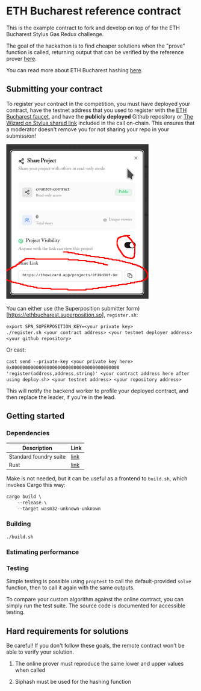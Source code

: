 
# ETH Bucharest reference contract

This is the example contract to fork and develop on top of for the ETH Bucharest Stylus
Gas Redux challenge.

The goal of the hackathon is to find cheaper solutions when the "prove" function is
called, returning output that can be verified by the reference prover
[here](https://github.com/af-afk/ethbucharest.bayge.xyz/blob/trunk/src/prover.rs).

You can read more about ETH Bucharest hashing
[here](https://stylus-saturdays.com/i/159344476/introducing-bucharest-pow).

## Submitting your contract

To register your contract in the competition, you must have deployed your contract, have
the testnet address that you used to register with the [ETH Bucharest
faucet](https://faucet.ethbucharest.superposition.so), and have the **publicly deployed**
Github repository or [The Wizard on Stylus shared link](https://thewizard.app/) included
in the call on-chain. This ensures that a moderator doesn't remove you for not sharing
your repo in your submission!

![Wizard on Stylus config to get the URL](example-wizard.png "Wizard config")

You can either use (the Superposition submitter
form)[https://ethbucharest.superposition.so], `register.sh`:

	export SPN_SUPERPOSITION_KEY=<your private key>
	./register.sh <your contract address> <your testnet deployer address> <your github repository>

Or cast:

	cast send --private-key <your private key here> 0x0000000000000000000000000000000000000000 'register(address,address,string)' <your contract address here after using deploy.sh> <your testnet address> <your repository address>

This will notify the backend worker to profile your deployed contract, and then replace
the leader, if you're in the lead.

## Getting started

### Dependencies

| Description            | Link                                                               |
|------------------------|--------------------------------------------------------------------|
| Standard foundry suite | [link](https://book.getfoundry.sh/getting-started/installation)    |
| Rust                   | [link](https://rustup.rs/)                                         |

Make is not needed, but it can be useful as a frontend to `build.sh`, which invokes Cargo
this way:

	cargo build \
		--release \
		--target wasm32-unknown-unknown

### Building

	./build.sh

### Estimating performance

### Testing

Simple testing is possible using `proptest` to call the default-provided `solve` function,
then to call it again with the same outputs.

To compare your custom algorithm against the online contract, you can simply run the test
suite. The source code is documented for accessible testing.

## Hard requirements for solutions

Be careful! If you don't follow these goals, the remote contract won't be able to verify
your solution.

1. The online prover must reproduce the same lower and upper values when called

2. Siphash must be used for the hashing function
